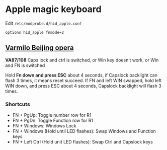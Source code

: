 # Apple magic keyboard

Edit `/etc/modprobe.d/hid_apple.conf`

```text
options hid_apple fnmode=2
```

## [Varmilo Beijing opera](https://en.varmilo.com/keyboardproscenium/selectproductpage?subject_name=Beijing+Opera)

**VA87/108** Caps lock and ctrl is switched, or Win key doesn’t work, or Win and FN is switched

Hold **Fn down and press ESC** about 4 seconds, if Capslock backlight can flash 3 times, it means reset succeed. If FN and left WIN swapped, hold left WIN down, and press ESC about 4 seconds, Capslock backlight will flash 3 times.

### Shortcuts

- FN + PgUp: Toggle number row for R1
- FN + PgDn: Toggle Function row for R1
- FN + Windows: Windows Lock
- FN + Windows (Hold until LED flashes): Swap Windows and Function keys
- FN + Left Ctrl (Hold unit LED flashes): Swap Ctrl and Capslock keys
